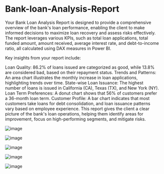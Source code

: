 # Bank-loan-Analysis-Report
Your Bank Loan Analysis Report is designed to provide a comprehensive overview of the bank's loan performance, enabling the client to make informed decisions to maximize loan recovery and assess risks effectively. The report leverages various KPIs, such as total loan applications, total funded amount, amount received, average interest rate, and debt-to-income ratio, all calculated using DAX measures in Power BI.

Key insights from your report include:

Loan Quality: 86.2% of loans issued are categorized as good, while 13.8% are considered bad, based on their repayment status.
Trends and Patterns: An area chart illustrates the monthly increase in loan applications, highlighting trends over time.
State-wise Loan Issuance: The highest number of loans is issued in California (CA), Texas (TX), and New York (NY).
Loan Term Preferences: A donut chart shows that 56% of customers prefer a 36-month loan term.
Customer Profile: A bar chart indicates that most customers take loans for debt consolidation, and loan issuance patterns vary based on employee experience.
This report gives the client a clear picture of the bank's loan operations, helping them identify areas for improvement, focus on high-performing segments, and mitigate risks.

![image](https://github.com/user-attachments/assets/b6ca9331-c8d3-4bb8-b312-9e811cb0c475)

![image](https://github.com/user-attachments/assets/873ec4bf-d84e-4fe4-bfa0-90ed401d21c8)

![image](https://github.com/user-attachments/assets/ac81df4f-7679-4562-ba40-fd4e448fc6d9)

![image](https://github.com/user-attachments/assets/34236361-786c-4abe-9330-aecfbeb0a0bc)

![image](https://github.com/user-attachments/assets/f401d623-4610-4ff2-b22c-ac80de0db49e)


